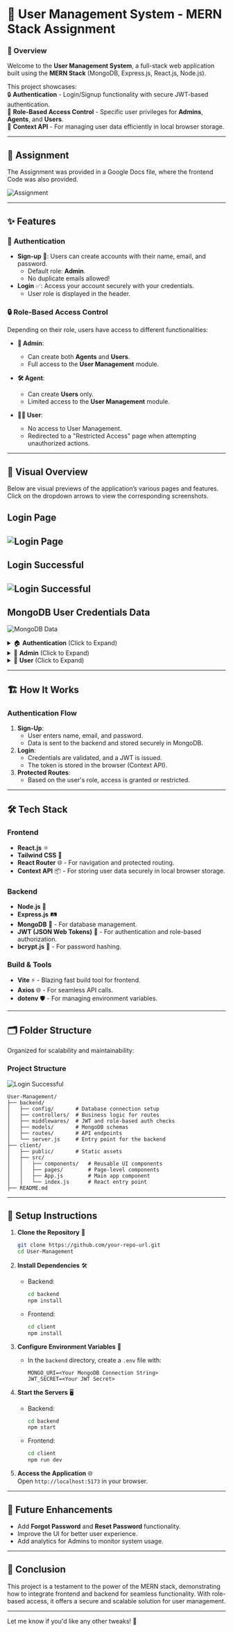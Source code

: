 # 🎉 **User Management System** - MERN Stack Assignment  

### **🌟 Overview**  
Welcome to the **User Management System**, a full-stack web application built using the **MERN Stack** (MongoDB, Express.js, React.js, Node.js).  

This project showcases:  
🔒 **Authentication** - Login/Signup functionality with secure JWT-based authentication.  
🎯 **Role-Based Access Control** - Specific user privileges for **Admins**, **Agents**, and **Users**.  
🚀 **Context API** - For managing user data efficiently in local browser storage.  

---
## **🌟 Assignment**  

The Assignment was provided in a Google Docs file, where the frontend Code was also provided.

![Assignment](./samples/Assignment.png)

---

## ✨ **Features**  
### 🔑 **Authentication**  
- **Sign-up** 📝: Users can create accounts with their name, email, and password.  
  - Default role: **Admin**.  
  - No duplicate emails allowed!  
- **Login** ✅: Access your account securely with your credentials.  
  - User role is displayed in the header.  

### 🔒 **Role-Based Access Control**  
Depending on their role, users have access to different functionalities:  
- **👑 Admin**:  
  - Can create both **Agents** and **Users**.  
  - Full access to the **User Management** module.  

- **🛠️ Agent**:  
  - Can create **Users** only.  
  - Limited access to the **User Management** module.  

- **🙋‍♂️ User**:  
  - No access to User Management.  
  - Redirected to a "Restricted Access" page when attempting unauthorized actions.  

---

## 🎨 **Visual Overview**

Below are visual previews of the application’s various pages and features. Click on the dropdown arrows to view the corresponding screenshots.

## Login Page
![Login Page](./samples/Login_Page.png)
---
## Login Successful
![Login Successful](./samples/Login_Successfully.png)
---
## MongoDB User Credentials Data
![MongoDB Data](./samples/MongoDB_Login_Credentials.png)

<details>
  <summary>🏠 <strong>Authentication</strong> (Click to Expand)</summary>

  - A SignUp Page for creating User Credentials.

  ## SignUp Page
  ![SignUp Page](./samples/SignUp_Page.png)
  ---
  ## SignUp Successful Page
  ![SignUp Successful](./samples/SignUp_Successfully.png)

</details>

<details>
  <summary>👕 <strong>Admin</strong> (Click to Expand)</summary>

  - Admin LoggedIn Dashboard + User Management

  ## Admin Page User Management
  ![Admin Page User Management](./samples/Admin_UM.png)
  ---
  ## Admin Page User Management Agent ID Creation
  ![Admin Page User Management Agent ID Creation](./samples/Admin_UM_agent.png)
  ---
  ## Admin Page User Management User ID Creation
  ![Admin Page User Management User ID Creation](./samples/Admin_UM_user.png)

</details>

<details>
  <summary>👕 <strong>User</strong> (Click to Expand)</summary>

  - User LoggedIn Dashboard + User Management

  ## User Page
  ![User Page](./samples/User.png)
  ---
  ## User Page User Management
  ![User Page User Management](./samples/User_UM.png)
  ---
  ## User Page User Settings
  ![User Page User Settings](./samples/User_US.png)

</details>

---

## 🏗️ **How It Works**  

### **Authentication Flow**  
1. **Sign-Up**:  
   - User enters name, email, and password.  
   - Data is sent to the backend and stored securely in MongoDB.  
2. **Login**:  
   - Credentials are validated, and a JWT is issued.  
   - The token is stored in the browser (Context API).  
3. **Protected Routes**:  
   - Based on the user's role, access is granted or restricted.  

---

## 🛠️ **Tech Stack**  

### **Frontend**  
- **React.js** ⚛️  
- **Tailwind CSS** 🎨  
- **React Router** 🌐 - For navigation and protected routing.  
- **Context API** 📦 - For storing user data securely in local browser storage.  

### **Backend**  
- **Node.js** 🌳  
- **Express.js** 🛤️  
- **MongoDB** 🍃 - For database management.  
- **JWT (JSON Web Tokens)** 🔐 - For authentication and role-based authorization.  
- **bcrypt.js** 🔑 - For password hashing.  

### **Build & Tools**  
- **Vite** ⚡ - Blazing fast build tool for frontend.  
- **Axios** 🌐 - For seamless API calls.  
- **dotenv** 🛡️ - For managing environment variables.  

---

## 🗂️ **Folder Structure**  
Organized for scalability and maintainability:  

### Project Structure
![Login Successful](./samples/PROJECT_STRUCTURE.png)

```
User-Management/
├── backend/
│   ├── config/       # Database connection setup
│   ├── controllers/  # Business logic for routes
│   ├── middlewares/  # JWT and role-based auth checks
│   ├── models/       # MongoDB schemas
│   ├── routes/       # API endpoints
│   └── server.js     # Entry point for the backend
├── client/
│   ├── public/       # Static assets
│   ├── src/
│   │   ├── components/   # Reusable UI components
│   │   ├── pages/        # Page-level components
│   │   ├── App.js        # Main app component
│   │   └── index.js      # React entry point
├── README.md
```

---

## 🚀 **Setup Instructions**  

1. **Clone the Repository** 📂  
   ```bash
   git clone https://github.com/your-repo-url.git
   cd User-Management
   ```

2. **Install Dependencies** 🛠️  
   - Backend:  
     ```bash
     cd backend
     npm install
     ```  
   - Frontend:  
     ```bash
     cd client
     npm install
     ```

3. **Configure Environment Variables** 🔐  
   - In the `backend` directory, create a `.env` file with:  
     ```
     MONGO_URI=<Your MongoDB Connection String>
     JWT_SECRET=<Your JWT Secret>
     ```

4. **Start the Servers** 🖥️  
   - Backend:  
     ```bash
     cd backend
     npm start
     ```  
   - Frontend:  
     ```bash
     cd client
     npm run dev
     ```  

5. **Access the Application** 🌐  
   Open `http://localhost:5173` in your browser.  

---

## 🔮 **Future Enhancements**  
- Add **Forgot Password** and **Reset Password** functionality.  
- Improve the UI for better user experience.  
- Add analytics for Admins to monitor system usage.  

---

## 👋 **Conclusion**  
This project is a testament to the power of the MERN stack, demonstrating how to integrate frontend and backend for seamless functionality. With role-based access, it offers a secure and scalable solution for user management.  

---

Let me know if you'd like any other tweaks! 🚀